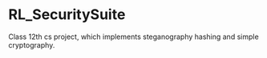 # RL_SecuritySuite
Class 12th cs project, which implements steganography hashing and simple cryptography.
